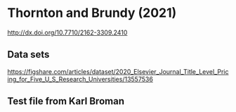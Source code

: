 # Thornton and Brundy (2021)

<http://dx.doi.org/10.7710/2162-3309.2410>


## Data sets

<https://figshare.com/articles/dataset/2020_Elsevier_Journal_Title_Level_Pricing_for_Five_U_S_Research_Universities/13557536>



## Test file from Karl Broman

<!-- https://github.com/kbroman/testhtmlpage#:~:text=If%20you%20want%20to%20host,a%20section%20%22GitHub%20Pages%22. -->


